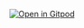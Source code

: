 [![Open in Gitpod](https://gitpod.io/button/open-in-gitpod.svg)](https://gitpod.io/#https://github.com/Merith-TK/mc-code-server)
